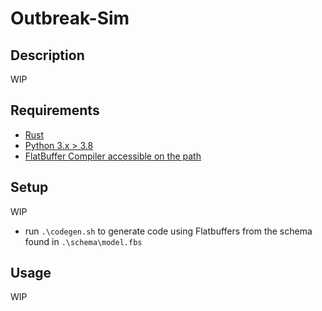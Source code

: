 # Outbreak-Sim

## Description

WIP

## Requirements

 * [Rust](https://www.rust-lang.org/tools/install)
 * [Python 3.x > 3.8](https://www.python.org/downloads/)
 * [FlatBuffer Compiler accessible on the path](https://google.github.io/flatbuffers/flatbuffers_guide_building.html)

## Setup

WIP

* run `.\codegen.sh` to generate code using Flatbuffers from the schema found in `.\schema\model.fbs`

## Usage

WIP
